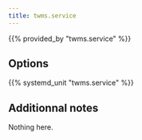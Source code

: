 ```yaml
---
title: twms.service
---
```


{{% provided_by "twms.service" %}}

## Options

{{% systemd_unit "twms.service" %}}

## Additionnal notes

Nothing here.